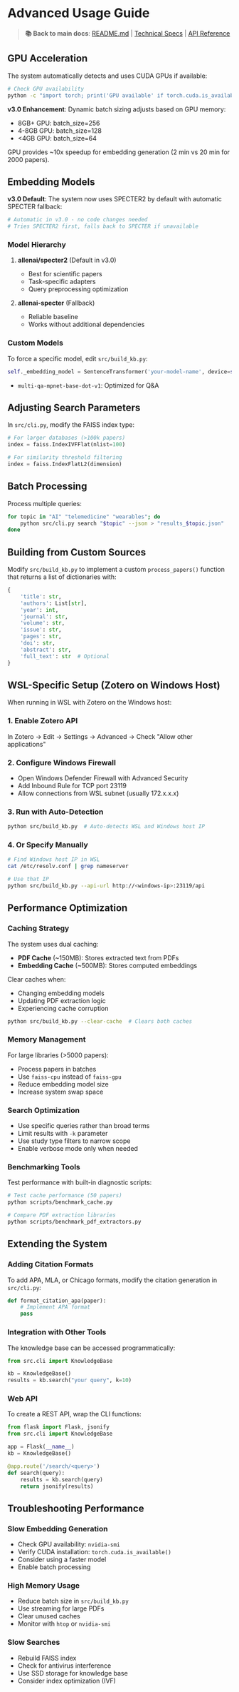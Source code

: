 # Advanced Usage Guide

> **📚 Back to main docs**: [README.md](../README.md) | [Technical Specs](technical-specs.md) | [API Reference](api-reference.md)

## GPU Acceleration

The system automatically detects and uses CUDA GPUs if available:

```bash
# Check GPU availability
python -c "import torch; print('GPU available' if torch.cuda.is_available() else 'CPU only')"
```

**v3.0 Enhancement**: Dynamic batch sizing adjusts based on GPU memory:
- 8GB+ GPU: batch_size=256
- 4-8GB GPU: batch_size=128
- <4GB GPU: batch_size=64

GPU provides ~10x speedup for embedding generation (2 min vs 20 min for 2000 papers).

## Embedding Models

**v3.0 Default**: The system now uses SPECTER2 by default with automatic SPECTER fallback:

```python
# Automatic in v3.0 - no code changes needed
# Tries SPECTER2 first, falls back to SPECTER if unavailable
```

### Model Hierarchy

1. **allenai/specter2** (Default in v3.0)
   - Best for scientific papers
   - Task-specific adapters
   - Query preprocessing optimization

2. **allenai-specter** (Fallback)
   - Reliable baseline
   - Works without additional dependencies

### Custom Models

To force a specific model, edit `src/build_kb.py`:

```python
self._embedding_model = SentenceTransformer('your-model-name', device=self.device)
```
- `multi-qa-mpnet-base-dot-v1`: Optimized for Q&A

## Adjusting Search Parameters

In `src/cli.py`, modify the FAISS index type:

```python
# For larger databases (>100k papers)
index = faiss.IndexIVFFlat(nlist=100)

# For similarity threshold filtering
index = faiss.IndexFlatL2(dimension)
```

## Batch Processing

Process multiple queries:

```bash
for topic in "AI" "telemedicine" "wearables"; do
    python src/cli.py search "$topic" --json > "results_$topic.json"
done
```

## Building from Custom Sources

Modify `src/build_kb.py` to implement a custom `process_papers()` function that returns a list of dictionaries with:

```python
{
    'title': str,
    'authors': List[str],
    'year': int,
    'journal': str,
    'volume': str,
    'issue': str,
    'pages': str,
    'doi': str,
    'abstract': str,
    'full_text': str  # Optional
}
```

## WSL-Specific Setup (Zotero on Windows Host)

When running in WSL with Zotero on the Windows host:

### 1. Enable Zotero API
In Zotero → Edit → Settings → Advanced → Check "Allow other applications"

### 2. Configure Windows Firewall
- Open Windows Defender Firewall with Advanced Security
- Add Inbound Rule for TCP port 23119
- Allow connections from WSL subnet (usually 172.x.x.x)

### 3. Run with Auto-Detection

```bash
python src/build_kb.py  # Auto-detects WSL and Windows host IP
```

### 4. Or Specify Manually

```bash
# Find Windows host IP in WSL
cat /etc/resolv.conf | grep nameserver

# Use that IP
python src/build_kb.py --api-url http://<windows-ip>:23119/api
```

## Performance Optimization

### Caching Strategy

The system uses dual caching:
- **PDF Cache** (~150MB): Stores extracted text from PDFs
- **Embedding Cache** (~500MB): Stores computed embeddings

Clear caches when:
- Changing embedding models
- Updating PDF extraction logic
- Experiencing cache corruption

```bash
python src/build_kb.py --clear-cache  # Clears both caches
```

### Memory Management

For large libraries (>5000 papers):
- Process papers in batches
- Use `faiss-cpu` instead of `faiss-gpu`
- Reduce embedding model size
- Increase system swap space

### Search Optimization

- Use specific queries rather than broad terms
- Limit results with `-k` parameter
- Use study type filters to narrow scope
- Enable verbose mode only when needed

### Benchmarking Tools

Test performance with built-in diagnostic scripts:

```bash
# Test cache performance (50 papers)
python scripts/benchmark_cache.py

# Compare PDF extraction libraries
python scripts/benchmark_pdf_extractors.py
```

## Extending the System

### Adding Citation Formats

To add APA, MLA, or Chicago formats, modify the citation generation in `src/cli.py`:

```python
def format_citation_apa(paper):
    # Implement APA format
    pass
```

### Integration with Other Tools

The knowledge base can be accessed programmatically:

```python
from src.cli import KnowledgeBase

kb = KnowledgeBase()
results = kb.search("your query", k=10)
```

### Web API

To create a REST API, wrap the CLI functions:

```python
from flask import Flask, jsonify
from src.cli import KnowledgeBase

app = Flask(__name__)
kb = KnowledgeBase()

@app.route('/search/<query>')
def search(query):
    results = kb.search(query)
    return jsonify(results)
```

## Troubleshooting Performance

### Slow Embedding Generation
- Check GPU availability: `nvidia-smi`
- Verify CUDA installation: `torch.cuda.is_available()`
- Consider using a faster model
- Enable batch processing

### High Memory Usage
- Reduce batch size in `src/build_kb.py`
- Use streaming for large PDFs
- Clear unused caches
- Monitor with `htop` or `nvidia-smi`

### Slow Searches
- Rebuild FAISS index
- Check for antivirus interference
- Use SSD storage for knowledge base
- Consider index optimization (IVF)
